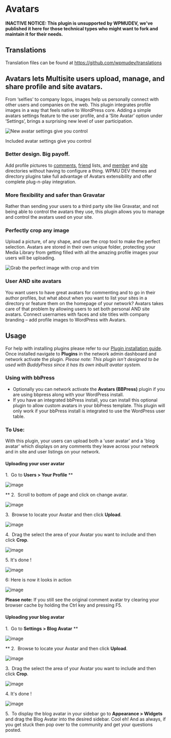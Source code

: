 # Avatars

**INACTIVE NOTICE: This plugin is unsupported by WPMUDEV, we've published it here for those technical types who might want to fork and maintain it for their needs.**

## Translations

Translation files can be found at https://github.com/wpmudev/translations

## Avatars lets Multisite users upload, manage, and share profile and site avatars.

From ‘selfies’ to company logos, images help us personally connect with other users and companies on the web. This plugin integrates profile images in a way that feels native to WordPress core. Adding a simple avatars settings feature to the user profile, and a ‘Site Avatar’ option under ‘Settings’, brings a surprising new level of user participation.

![New avatar settings give you control](https://premium.wpmudev.org/wp-content/uploads/2008/08/settings.jpg)

 Included avatar settings give you control

### Better design. Big payoff.

Add profile pictures to [comments](http://premium.wpmudev.org/project/recent-global-comments-widget/), [friend](http://premium.wpmudev.org/project/friends/) lists, and [member](http://premium.wpmudev.org/project/members-directory/) and [site](http://premium.wpmudev.org/project/blogs-directory/) directories without having to configure a thing. WPMU DEV themes and directory plugins take full advantage of Avatars extensibility and offer complete plug-n-play integration.

### More flexibility and safer than Gravatar

Rather than sending your users to a third party site like Gravatar, and not being able to control the avatars they use, this plugin allows you to manage and control the avatars used on your site.

### Perfectly crop any image

Upload a picture, of any shape, and use the crop tool to make the perfect selection. Avatars are stored in their own unique folder, protecting your Media Library from getting filled with all the amazing profile images your users will be uploading.

![Grab the perfect image with crop and trim](https://premium.wpmudev.org/wp-content/uploads/2008/08/d56564e8f1b3277f168d1e72b8cd93ab.gif)

### User AND site avatars

You want users to have great avatars for commenting and to go in their author profiles, but what about when you want to list your sites in a directory or feature them on the homepage of your network? Avatars takes care of that problem by allowing users to set both personal AND site avatars. Connect usernames with faces and site titles with company branding – add profile images to WordPress with Avatars.

## Usage

For help with installing plugins please refer to our [Plugin installation guide](https://premium.wpmudev.org/wpmu-manual/installing-regular-plugins-on-wpmu/). Once installed navigate to **Plugins** in the network admin dashboard and network activate the plugin. _Please note: This plugin isn't designed to be used with BuddyPress since it has its own inbuilt avatar system._

### Using with bbPress

*   Optionally you can network activate the **Avatars (BBPress)** plugin if you are using bbpress along with your WordPress install.
*   If you have an integrated bbPress install, you can install this optional plugin to allow custom avatars in your bbPress template. This plugin will only work if your bbPress install is integrated to use the WordPress user table.

### To Use:

With this plugin, your users can upload both a 'user avatar' and a 'blog avatar' which displays on any comments they leave across your network and in site and user listings on your network.

#### Uploading your user avatar

1.  Go to **Users > Your Profile** **

![image](https://premium.wpmudev.org/wp-content/uploads/2008/08/user-profile.png)


** 2.  Scroll to bottom of page and click on change avatar. 

![image](https://premium.wpmudev.org/wp-content/uploads/2008/08/change-avatar.png)


 3.  Browse to locate your Avatar and then click **Upload**. 

![image](https://premium.wpmudev.org/wp-content/uploads/2008/08/browse-upload.png)


 4.  Drag the select the area of your Avatar you want to include and then click **Crop**. 

![image](https://premium.wpmudev.org/wp-content/uploads/2008/08/crop-image.png)


 5\. It's done ! 

![image](https://premium.wpmudev.org/wp-content/uploads/2008/08/upload-done1.png)


 6: Here is now it looks in action 

![image](https://premium.wpmudev.org/wp-content/uploads/2008/08/action.png)


 **Please note:** If you still see the original comment avatar try clearing your browser cache by holding the Ctrl key and pressing F5.

#### Uploading your blog avatar

1.  Go to **Settings > Blog Avatar** **

![image](https://premium.wpmudev.org/wp-content/uploads/2008/08/settings-blog-avatar.png)


** 2.  Browse to locate your Avatar and then click **Upload**. 

![image](https://premium.wpmudev.org/wp-content/uploads/2008/08/blog-avatar1.png)


 3.  Drag the select the area of your Avatar you want to include and then click **Crop**. 

![image](https://premium.wpmudev.org/wp-content/uploads/2008/08/crop-image1.png)


 4. It's done ! 

![image](https://premium.wpmudev.org/wp-content/uploads/2008/08/its-done.png)


 5.  To display the blog avatar in your sidebar go to **Appearance > Widgets** and drag the Blog Avatar into the desired sidebar. Cool eh! And as always, if you get stuck then pop over to the community and get your questions posted.
